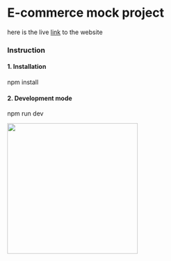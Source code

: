 # E-commerce mock project 

here is the live [link](https://mytheresa-inky.vercel.app/) to the website

### Instruction

#### 1. Installation

npm install

#### 2. Development mode

npm run dev




<img width="300" alt="" src="https://res.cloudinary.com/tursynbekoff/image/upload/v1662690295/app.jpg">